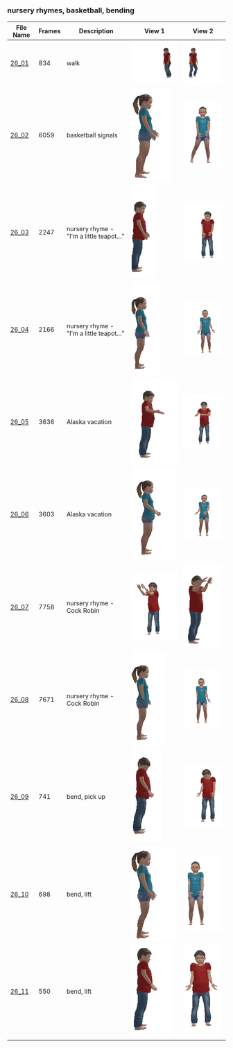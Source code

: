 ### nursery rhymes, basketball, bending
|File Name|Frames|Description|View 1|View 2|
|-|-|-|-|-|
|[26_01](https://github.com/Shriinivas/cmubvh/raw/main/Sequence-020-029/26/Data/26_01.zip)|834|walk|<img src="https://github.com/Shriinivas/cmubvhgifs/blob/main/Sequence-020-029/26/26_01_0.gif"/>|<img src="https://github.com/Shriinivas/cmubvhgifs/blob/main/Sequence-020-029/26/26_01_1.gif"/>|
|[26_02](https://github.com/Shriinivas/cmubvh/raw/main/Sequence-020-029/26/Data/26_02.zip)|6059|basketball signals|<img src="https://github.com/Shriinivas/cmubvhgifs/blob/main/Sequence-020-029/26/26_02_0.gif"/>|<img src="https://github.com/Shriinivas/cmubvhgifs/blob/main/Sequence-020-029/26/26_02_1.gif"/>|
|[26_03](https://github.com/Shriinivas/cmubvh/raw/main/Sequence-020-029/26/Data/26_03.zip)|2247|nursery rhyme - "I'm a little teapot..."|<img src="https://github.com/Shriinivas/cmubvhgifs/blob/main/Sequence-020-029/26/26_03_0.gif"/>|<img src="https://github.com/Shriinivas/cmubvhgifs/blob/main/Sequence-020-029/26/26_03_1.gif"/>|
|[26_04](https://github.com/Shriinivas/cmubvh/raw/main/Sequence-020-029/26/Data/26_04.zip)|2166|nursery rhyme - "I'm a little teapot..."|<img src="https://github.com/Shriinivas/cmubvhgifs/blob/main/Sequence-020-029/26/26_04_0.gif"/>|<img src="https://github.com/Shriinivas/cmubvhgifs/blob/main/Sequence-020-029/26/26_04_1.gif"/>|
|[26_05](https://github.com/Shriinivas/cmubvh/raw/main/Sequence-020-029/26/Data/26_05.zip)|3636|Alaska vacation|<img src="https://github.com/Shriinivas/cmubvhgifs/blob/main/Sequence-020-029/26/26_05_0.gif"/>|<img src="https://github.com/Shriinivas/cmubvhgifs/blob/main/Sequence-020-029/26/26_05_1.gif"/>|
|[26_06](https://github.com/Shriinivas/cmubvh/raw/main/Sequence-020-029/26/Data/26_06.zip)|3603|Alaska vacation|<img src="https://github.com/Shriinivas/cmubvhgifs/blob/main/Sequence-020-029/26/26_06_0.gif"/>|<img src="https://github.com/Shriinivas/cmubvhgifs/blob/main/Sequence-020-029/26/26_06_1.gif"/>|
|[26_07](https://github.com/Shriinivas/cmubvh/raw/main/Sequence-020-029/26/Data/26_07.zip)|7758|nursery rhyme - Cock Robin|<img src="https://github.com/Shriinivas/cmubvhgifs/blob/main/Sequence-020-029/26/26_07_0.gif"/>|<img src="https://github.com/Shriinivas/cmubvhgifs/blob/main/Sequence-020-029/26/26_07_1.gif"/>|
|[26_08](https://github.com/Shriinivas/cmubvh/raw/main/Sequence-020-029/26/Data/26_08.zip)|7671|nursery rhyme - Cock Robin|<img src="https://github.com/Shriinivas/cmubvhgifs/blob/main/Sequence-020-029/26/26_08_0.gif"/>|<img src="https://github.com/Shriinivas/cmubvhgifs/blob/main/Sequence-020-029/26/26_08_1.gif"/>|
|[26_09](https://github.com/Shriinivas/cmubvh/raw/main/Sequence-020-029/26/Data/26_09.zip)|741|bend, pick up|<img src="https://github.com/Shriinivas/cmubvhgifs/blob/main/Sequence-020-029/26/26_09_0.gif"/>|<img src="https://github.com/Shriinivas/cmubvhgifs/blob/main/Sequence-020-029/26/26_09_1.gif"/>|
|[26_10](https://github.com/Shriinivas/cmubvh/raw/main/Sequence-020-029/26/Data/26_10.zip)|698|bend, lift|<img src="https://github.com/Shriinivas/cmubvhgifs/blob/main/Sequence-020-029/26/26_10_0.gif"/>|<img src="https://github.com/Shriinivas/cmubvhgifs/blob/main/Sequence-020-029/26/26_10_1.gif"/>|
|[26_11](https://github.com/Shriinivas/cmubvh/raw/main/Sequence-020-029/26/Data/26_11.zip)|550|bend, lift|<img src="https://github.com/Shriinivas/cmubvhgifs/blob/main/Sequence-020-029/26/26_11_0.gif"/>|<img src="https://github.com/Shriinivas/cmubvhgifs/blob/main/Sequence-020-029/26/26_11_1.gif"/>|
